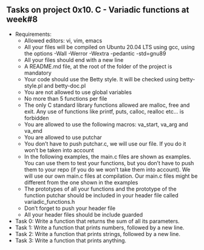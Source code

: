 ## Tasks on project 0x10. C - Variadic functions  at week#8
 - Requirements:
	- Allowed editors: vi, vim, emacs
	- All your files will be compiled on Ubuntu 20.04 LTS using gcc, using the options -Wall -Werror -Wextra -pedantic -std=gnu89
	- All your files should end with a new line
	- A README.md file, at the root of the folder of the project is mandatory
	- Your code should use the Betty style. It will be checked using betty-style.pl and betty-doc.pl
	- You are not allowed to use global variables
	- No more than 5 functions per file
	- The only C standard library functions allowed are malloc, free and exit. Any use of functions like printf, puts, calloc, realloc etc… is forbidden
	- You are allowed to use the following macros: va_start, va_arg and va_end
	- You are allowed to use putchar
	- You don’t have to push putchar.c, we will use our file. If you do it won’t be taken into account
	- In the following examples, the main.c files are shown as examples. You can use them to test your functions, but you don’t have to push them to your repo (if you do we won’t take them into account). We will use our own main.c files at compilation. Our main.c files might be different from the one shown in the examples
	- The prototypes of all your functions and the prototype of the function putchar should be included in your header file called variadic_functions.h
	- Don’t forget to push your header file
	- All your header files should be include guarded
 - Task 0: Write a function that returns the sum of all its parameters.
 - Task 1: Write a function that prints numbers, followed by a new line.
 - Task 2: Write a function that prints strings, followed by a new line.
 - Task 3: Write a function that prints anything.
